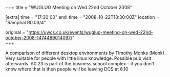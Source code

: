 +++
title = "WUGLUG Meeting on Wed 22nd October 2008"

[extra]
time = "17:30:00"
end_time = "2008-10-22T18:30:00Z"
location = "Ramphal R0.03/4"

original = "https://uwcs.co.uk/events/wuglug-meeting-on-wed-22nd-october-2008-1474489014097/"    
+++

A comparison of different desktop environments by Timothy Monks (Monk). Very suitable for people with little linux knowledge. Possible pub visit afterwards. A0.23 is part of the business school complex - if you don't know where that is then people will be leaving DCS at 6.10

